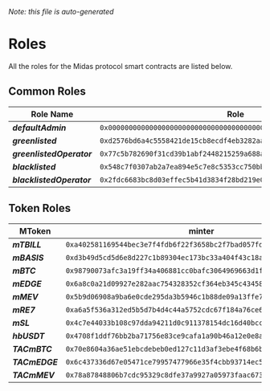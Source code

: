 
*Note: this file is auto-generated*

# Roles

All the roles for the Midas protocol smart contracts are listed below.

## Common Roles

| Role Name | Role |
| --- | --- |
| ***defaultAdmin*** | `0x0000000000000000000000000000000000000000000000000000000000000000` |
| ***greenlisted*** | `0xd2576bd6a4c5558421de15cb8ecdf4eb3282aac06b94d4f004e8cd0d00f3ebd8` |
| ***greenlistedOperator*** | `0x77c5b782690f31cd39b1abf2448215259a688a75920040c399d96a676bd1999d` |
| ***blacklisted*** | `0x548c7f0307ab2a7ea894e5c7e8c5353cc750bb9385ee2e945f189a9a83daa8ed` |
| ***blacklistedOperator*** | `0x2fdc6683bc8d03effec5b41d3834f28bd219e06ca0a6a26fc737e44b1c7889ff` |


## Token Roles

| MToken | minter | burner | pauser | customFeedAdmin | depositVaultAdmin | redemptionVaultAdmin |
| --- | --- | --- | --- | --- | --- | --- |
| ***mTBILL*** | `0xa402581169544bec3e7f4fdb6f22f3658bc2f7bad057fd353bca877dc365e4ee` | `0x82830251f95316fd2426de66b9298a230aae8afa718479a58eb92f667eaa8b2d` | `0x3d63b8d5d9c57f3a193bc98b7ebe0c3f62ed0859cbe92c95839f2c4948a3bbff` | `0x1082007de1a74e6fd3a41711e0de78a15fefc346dbafdebc6a72059a491690fe` | `0x2728bd32a7e1e24afac41a073e9c92dbb65527c9ec3baa2a8d5ee1d06c0fa779` | `0x57df534b215589c7ade8c8abe0978debf2ea95cf1d442550f94eec78a69d238e` |
| ***mBASIS*** | `0xd3b49d5cd5d6e8d227c1b89304ec173bc33a404f43c18a2e03da2b0f8f05b814` | `0x865e35c418f3c2cf653d75f6fac4892f6aff35be9bef5ee72b096c6e02c0cc55` | `0x9f1cb03a7781d3998556c30f29a7c0f2dea63998223651c05d04a89497f4ce15` | `0x3f67562b4b097846c1ba1e811b8b755e50e08f2216afae238738db05e64dd219` | `0x031828825684a933bf0200fc18d12f8f54001457300a4ffdd41c39d7ddd77467` | `0xbcb79079f0c0f3532cdb407455586dbb9968f9bf24407593963d2358944ec6de` |
| ***mBTC*** | `0x98790073afc3a19ff34a406881cc0bafc3064969663d1fdf4fcd3fff8ff552c9` | `0x97f4a1e421b247f34b66ee1c7581d4bc5c259d55b0180bfa393c64e469c7430f` | `0x2f759491ac9af6376f279977a3358e0418bc7a8e7ce3d7903ebd632628332ccd` | `0xa528e00521e2b02fe8f617f337664f3c4e2599acd01e89797d224321ba7715d2` | `0xc1f224c5831d29f97aad86fbb8a4773a93f859055fd1601e07f84059007e1fe6` | `0xdfc4e15e3a5976c9d989b83fc72efd611b2bf7d1a53e3dab2b24bdeafed2ff6b` |
| ***mEDGE*** | `0x6a8c0a21d09927e282aac754328352cf364eb345c434588169b43eaf48b6eb92` | `0xa327d0cb0b3b04ae84bedd6d6df4f87374db2db98f60039636b511c9e0d349f6` | `0x68f39d6505662cfe639af5a1cc06dffc9ea1c93058e7dc4272b1b0795418a625` | `0x2501a0cad9a349c441407b7fd76d87b7c02f6dd034095f67a7744d0522dcd597` | `0x836f31f9c910e2aea353965d7f3ff605f3e9cbe3717030ebac30527686f13231` | `0xd36509da749681847f00f42962eeac9c5afc710f238d0d74f99363d95e901029` |
| ***mMEV*** | `0x5b9d06908a9ba6e0cde295da3b5946c1b88de09a13ffe79032bd095fbc439613` | `0xfc078b222fd0a33663f94eed55fb1273e99fe1c5f11e8264d0b39172ae2ec51f` | `0x5854c5387812a0e5ba193a5ea993b796835fbcfae7610ab94f9c27b0a1e8a1e1` | `0xc37736bc91553080fa6e36d359a13aafb3bbf0551ddf7dbba81e45bbe1752884` | `0xbcf8a4f903c8ac8db2ca0069f22cf6fe0aa7211a163fa371a85bde2e614ae434` | `0x44b22dfed3e7f9fab55a628f6ecd7359e021b7d9cc75315099ae88b76c197c45` |
| ***mRE7*** | `0xa6a5f536a312ed5b5d7b4d4c44a5752cdc67f184a76ce680a92e685bcce079a8` | `0x1effb96cfaa353da179af6ed93eb826477dd55615a44b7c2c0138cc372c7c493` | `0x9c1f07350be7391f48eae0d5181739dc11e7e6c1b8ba4a8daee27340ae18109e` | `0xc6ad291847747ab905c0fb1a2a00f0cc9d4d8af8c76516770365407d5c60d284` | `0x798b653d5cbe36c6e86307a13d8f1a22454184746c0735462d6b79b73856d732` | `0x08d94ed677925f6d75bed3697c6ebebd14565082d8c4481840c66da1586fdd12` |
| ***mSL*** | `0x4c7e44033b108c97dda94211d0c911378154dc16d40bccb88a8016b2dbd6f2d8` | `0xde9077950bcafa317feac1a686a603bd2068995c15f53b59629eef05d9294dfe` | `0xfee7a348efa731c3d9c64a7ee94d32eaf9120ae93815d67662f19a673fb9095c` | `0xf80f6b1ce400fb45a90070da8ef94bfa137c3a4afcc9f1dc662ca00d31475d69` | `0xb9677857a06ff06e2dd61ecc2895662176274e7eb9f8fe7f3dd57e4579879f0e` | `0x4cf4c2c0ed12a847be721192faec7cd5d0e4aad307918a94ccb0452e197ff899` |
| ***hbUSDT*** | `0x4708f1ddf76bb2ba71756e83ce9cafa1a90b46a12e0e8a4dd2ecdc08032c845b` | `0x296d5df2cbe8700d426137dc93008e987eff3a7becb4ae639ce6246e76b9a0e6` | `0xf443e29cd918e75bed560e89d22c4ebd2b44a38369a9d5111e8a4d608294c349` | `0x518ccabaff0fce07d2c6ca6e0b6d235c32bacbfcd32f4eeb638f8b955be66d6a` | `0x67c435dd03cae84170ef8ae997cd606604e3fe867e73e8b73001eaf8b09a2729` | `0x856107334cd53181a978573c21093cf543862499f00c157be5bcc123ccf9f869` |
| ***TACmBTC*** | `0x70e8604a36ae51ebcdebeb0ed127c11d3af3ebe4f68b6b31148702c0959372e9` | `0x44532d831fc7fed338137d9be29ef727a5805b81650bf4756a1e7271ad7cb506` | `0xb1d931b907efc3531add3439ed26875a923768a95907051d9a4e4f77d6ed9634` | `-` | `0xc8438dea533b5899a4e47059184296a68a18e6c91572176928f4569a16f3bb2e` | `0x3feb12a81841c00d0fb893950ffee2fa65b33ed8f0301bd4b42b1c99cbc56e29` |
| ***TACmEDGE*** | `0x6c437336d67e05471ce79957477966e35f4cbb93714ec5f02b2750a91a772d96` | `0xe959ae1af7ec87cddac6e908e1f5d6a80631eb5c77335582824b48173faf0d75` | `0x645d0d2e9e7f123b40a30031f96cb47156f401059ea95549572658a4ce8ba5c4` | `-` | `0x2bfee145dfcfa12cfadb6b23429ae5e69203ae9bc7e3525becf8db6aea0df1cd` | `0x531f178c9d65bdb94673da40873ff8352f439541a40c8292c9458d8dea326924` |
| ***TACmMEV*** | `0x78a87848806b7cdc95329c8dfe37a9927a05973faac6733caf8d830b5c668b16` | `0x7d41b257f97623530a36c412a74ed28f2a3c8292122441d45d9804125971ebbf` | `0xe181f7ebeab6043b2aef6e7b855ade1c6478effc8f161002c1a6db314fa00bff` | `-` | `0x747cb0a703a70d6f4c9a939eb8562c818cbd166a32ee124c8f67d378fb7b3acf` | `0x2b1562306621e9994db493bf6f01d859047d843e24d2e2505ed812afb0c7f338` |
